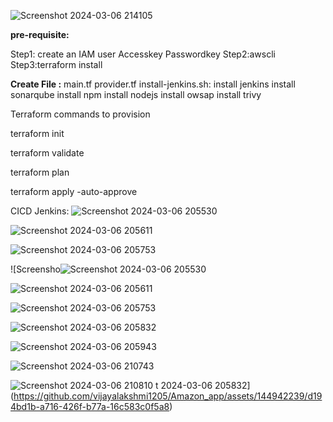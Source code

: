 ![Screenshot 2024-03-06 214105](https://github.com/vijayalakshmi1205/Amazon_app/assets/144942239/e5fc7109-e09b-4a0c-9e61-56981e126125)

**pre-requisite:**

Step1: create an IAM user
    Accesskey
    Passwordkey
Step2:awscli
Step3:terraform install

**Create File :**
main.tf
provider.tf
install-jenkins.sh:
   install jenkins
   install sonarqube
   install npm
   install nodejs
   install owsap 
   install trivy

Terraform commands to provision


terraform init

terraform validate

terraform plan

terraform apply -auto-approve

CICD Jenkins:
![Screenshot 2024-03-06 205530](https://github.com/vijayalakshmi1205/Amazon_app/assets/144942239/ad5988a3-ece6-48c6-b8ca-0f050b1b30f5)

![Screenshot 2024-03-06 205611](https://github.com/vijayalakshmi1205/Amazon_app/assets/144942239/eac3d97d-9ea9-4f53-bcfb-924fd763c771)

![Screenshot 2024-03-06 205753](https://github.com/vijayalakshmi1205/Amazon_app/assets/144942239/0439a9a8-d23b-4d04-b747-be68a71a2ecb)

![Screensho![Screenshot 2024-03-06 205530](https://github.com/vijayalakshmi1205/Amazon_app/assets/144942239/ad5988a3-ece6-48c6-b8ca-0f050b1b30f5)

![Screenshot 2024-03-06 205611](https://github.com/vijayalakshmi1205/Amazon_app/assets/144942239/eac3d97d-9ea9-4f53-bcfb-924fd763c771)

![Screenshot 2024-03-06 205753](https://github.com/vijayalakshmi1205/Amazon_app/assets/144942239/0439a9a8-d23b-4d04-b747-be68a71a2ecb)

![Screenshot 2024-03-06 205832](https://github.com/vijayalakshmi1205/Amazon_app/assets/144942239/d194bd1b-a716-426f-b77a-16c583c0f5a8)

![Screenshot 2024-03-06 205943](https://github.com/vijayalakshmi1205/Amazon_app/assets/144942239/e31781ef-8f79-4bad-a3f0-4475e0de7803)

![Screenshot 2024-03-06 210743](https://github.com/vijayalakshmi1205/Amazon_app/assets/144942239/b4a5e3fc-b249-4d0e-b1c5-7d9ee9a20467)

![Screenshot 2024-03-06 210810](https://github.com/vijayalakshmi1205/Amazon_app/assets/144942239/b58145a3-be55-4148-8a35-ce4ba596216f)
t 2024-03-06 205832](https://github.com/vijayalakshmi1205/Amazon_app/assets/144942239/d194bd1b-a716-426f-b77a-16c583c0f5a8)



